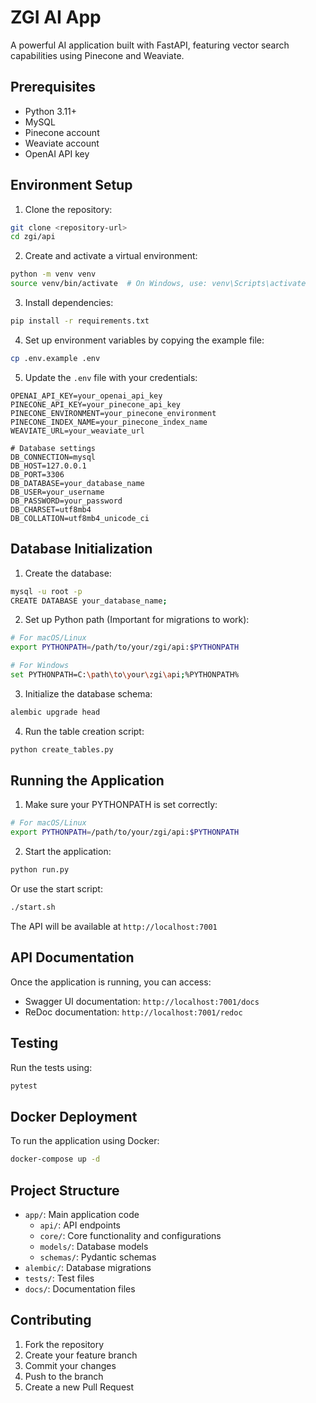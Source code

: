 # ZGI AI App

A powerful AI application built with FastAPI, featuring vector search capabilities using Pinecone and Weaviate.

## Prerequisites

- Python 3.11+
- MySQL
- Pinecone account
- Weaviate account
- OpenAI API key

## Environment Setup

1. Clone the repository:
```bash
git clone <repository-url>
cd zgi/api
```

2. Create and activate a virtual environment:
```bash
python -m venv venv
source venv/bin/activate  # On Windows, use: venv\Scripts\activate
```

3. Install dependencies:
```bash
pip install -r requirements.txt
```

4. Set up environment variables by copying the example file:
```bash
cp .env.example .env
```

5. Update the `.env` file with your credentials:
```
OPENAI_API_KEY=your_openai_api_key
PINECONE_API_KEY=your_pinecone_api_key
PINECONE_ENVIRONMENT=your_pinecone_environment
PINECONE_INDEX_NAME=your_pinecone_index_name
WEAVIATE_URL=your_weaviate_url

# Database settings
DB_CONNECTION=mysql
DB_HOST=127.0.0.1
DB_PORT=3306
DB_DATABASE=your_database_name
DB_USER=your_username
DB_PASSWORD=your_password
DB_CHARSET=utf8mb4
DB_COLLATION=utf8mb4_unicode_ci
```

## Database Initialization

1. Create the database:
```bash
mysql -u root -p
CREATE DATABASE your_database_name;
```

2. Set up Python path (Important for migrations to work):
```bash
# For macOS/Linux
export PYTHONPATH=/path/to/your/zgi/api:$PYTHONPATH

# For Windows
set PYTHONPATH=C:\path\to\your\zgi\api;%PYTHONPATH%
```

3. Initialize the database schema:
```bash
alembic upgrade head
```

4. Run the table creation script:
```bash
python create_tables.py
```

## Running the Application

1. Make sure your PYTHONPATH is set correctly:
```bash
# For macOS/Linux
export PYTHONPATH=/path/to/your/zgi/api:$PYTHONPATH
```

2. Start the application:
```bash
python run.py
```

Or use the start script:
```bash
./start.sh
```

The API will be available at `http://localhost:7001`

## API Documentation

Once the application is running, you can access:
- Swagger UI documentation: `http://localhost:7001/docs`
- ReDoc documentation: `http://localhost:7001/redoc`

## Testing

Run the tests using:
```bash
pytest
```

## Docker Deployment

To run the application using Docker:

```bash
docker-compose up -d
```

## Project Structure

- `app/`: Main application code
  - `api/`: API endpoints
  - `core/`: Core functionality and configurations
  - `models/`: Database models
  - `schemas/`: Pydantic schemas
- `alembic/`: Database migrations
- `tests/`: Test files
- `docs/`: Documentation files

## Contributing

1. Fork the repository
2. Create your feature branch
3. Commit your changes
4. Push to the branch
5. Create a new Pull Request